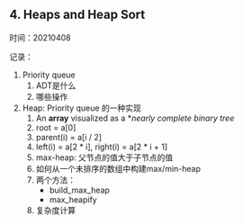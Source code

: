 ## 4. Heaps and Heap Sort

时间：20210408

记录：

1. Priority queue
    1. ADT是什么
    2. 哪些操作
2. Heap: Priority queue 的一种实现
    1. An **array** visualized as a **nearly complete binary tree*
    2. root = a[0]
    3. parent(i) = a[i / 2]
    4. left(i) = a[2 * i], right(i) = a[2 * i + 1]
    5. max-heap: 父节点的值大于子节点的值
    6. 如何从一个未排序的数组中构建max/min-heap
    7. 两个方法：
        - build_max_heap
        - max_heapify
    8. 复杂度计算